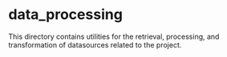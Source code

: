 # data_processing

This directory contains utilities for the retrieval, processing, and transformation of datasources related to the project.
